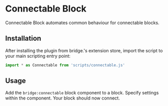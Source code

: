 # Connectable Block

Connectable Block automates common behaviour for connectable blocks.

## Installation

After installing the plugin from bridge.'s extension store, import the script to your main scripting entry point:

```js
import * as Connectable from 'scripts/connectable.js'
```

## Usage

Add the `bridge:connectable` block component to a block. Specify settings within the component. Your block should now connect.
